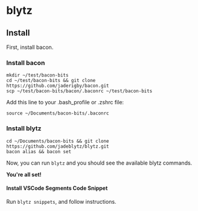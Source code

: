 # blytz #

## Install ##

First, install bacon.

### Install bacon ###

```
mkdir ~/test/bacon-bits
cd ~/test/bacon-bits && git clone https://github.com/jaderigby/bacon.git
scp ~/test/bacon-bits/bacon/.baconrc ~/test/bacon-bits
```

Add this line to your .bash_profile or .zshrc file:

```
source ~/Documents/bacon-bits/.baconrc
```

### Install blytz ###

```
cd ~/Documents/bacon-bits && git clone https://github.com/jadeblytz/blytz.git
bacon alias && bacon set
```

Now, you can run `blytz` and you should see the available blytz commands.

__You're all set!__

#### Install VSCode Segments Code Snippet ####

Run `blytz snippets`, and follow instructions.